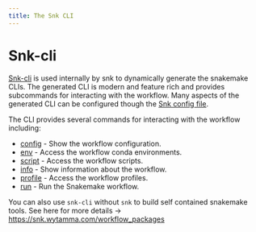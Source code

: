 ```yaml
---
title: The Snk CLI
---
```


# Snk-cli

[Snk-cli](https://github.com/Wytamma/snk-cli) is used internally by snk to dynamically generate the snakemake CLIs. The generated CLI is modern and feature rich and provides subcommands for interacting with the workflow. Many aspects of the generated CLI can be configured though the [Snk config file](/snk_config_file/).

The CLI provides several commands for interacting with the workflow including:

- [config](/snk-cli/env/) - Show the workflow configuration.
- [env](/snk-cli/env/) - Access the workflow conda environments.
- [script](/snk-cli/script/) - Access the workflow scripts.
- [info](/snk-cli/info) - Show information about the workflow.
- [profile](/snk-cli/info) - Access the workflow profiles.
- [run](/snk-cli/info) - Run the Snakemake workflow.

You can also use `snk-cli` without `snk` to build self contained snakemake tools. See here for more details -> https://snk.wytamma.com/workflow_packages